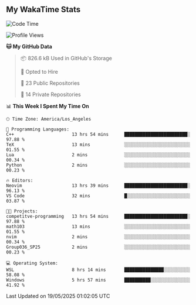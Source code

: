 ## My WakaTime Stats
<!--START_SECTION:waka-->
![Code Time](http://img.shields.io/badge/Code%20Time-268%20hrs%2039%20mins-blue)

![Profile Views](http://img.shields.io/badge/Profile%20Views-0-blue)

**🐱 My GitHub Data** 

> 📦 826.6 kB Used in GitHub's Storage 
 > 
> 💼 Opted to Hire
 > 
> 📜 23 Public Repositories 
 > 
> 🔑 14 Private Repositories 
 > 
📊 **This Week I Spent My Time On** 

```text
🕑︎ Time Zone: America/Los_Angeles

💬 Programming Languages: 
C++                      13 hrs 54 mins      ████████████████████████░   97.88 % 
TeX                      13 mins             ░░░░░░░░░░░░░░░░░░░░░░░░░   01.55 % 
Lua                      2 mins              ░░░░░░░░░░░░░░░░░░░░░░░░░   00.34 % 
Python                   2 mins              ░░░░░░░░░░░░░░░░░░░░░░░░░   00.23 % 

🔥 Editors: 
Neovim                   13 hrs 39 mins      ████████████████████████░   96.13 % 
VS Code                  32 mins             █░░░░░░░░░░░░░░░░░░░░░░░░   03.87 % 

🐱‍💻 Projects: 
competitve-programming   13 hrs 54 mins      ████████████████████████░   97.88 % 
math103                  13 mins             ░░░░░░░░░░░░░░░░░░░░░░░░░   01.55 % 
nvim                     2 mins              ░░░░░░░░░░░░░░░░░░░░░░░░░   00.34 % 
Group036_SP25            2 mins              ░░░░░░░░░░░░░░░░░░░░░░░░░   00.23 % 

💻 Operating System: 
WSL                      8 hrs 14 mins       ███████████████░░░░░░░░░░   58.08 % 
Windows                  5 hrs 57 mins       ██████████░░░░░░░░░░░░░░░   41.92 % 
```


 Last Updated on 19/05/2025 01:02:05 UTC
<!--END_SECTION:waka-->
